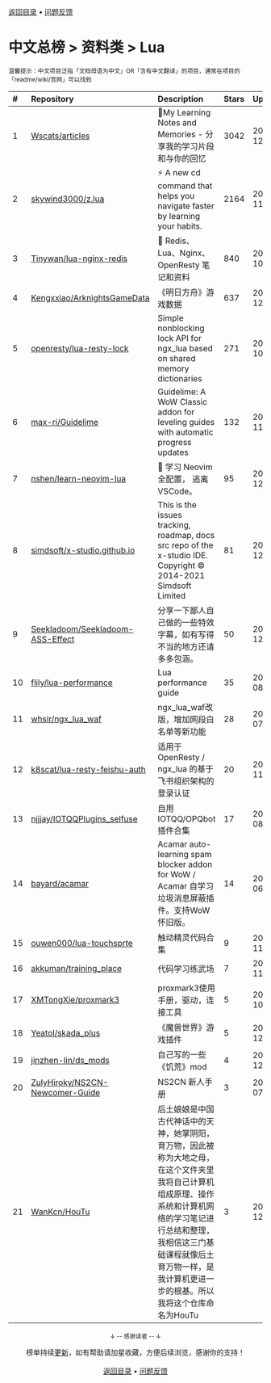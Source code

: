 <a href="https://github.com/kon9chunkit/GitHub-Chinese-Top-Charts#github中文排行榜">返回目录</a> • <a href="/content/docs/feedback.md">问题反馈</a>

# 中文总榜 > 资料类 > Lua
<sub>温馨提示：中文项目泛指「文档母语为中文」OR「含有中文翻译」的项目，通常在项目的「readme/wiki/官网」可以找到</sub>

|#|Repository|Description|Stars|Updated|
|:-|:-|:-|:-|:-|
|1|[Wscats/articles](https://github.com/Wscats/articles)|🔖My Learning Notes and Memories - 分享我的学习片段和与你的回忆|3042|2021-12-20|
|2|[skywind3000/z.lua](https://github.com/skywind3000/z.lua)|:zap: A new cd command that helps you navigate faster by learning your habits.|2164|2021-11-13|
|3|[Tinywan/lua-nginx-redis](https://github.com/Tinywan/lua-nginx-redis)|:hibiscus: Redis、Lua、Nginx、OpenResty 笔记和资料|840|2021-10-26|
|4|[Kengxxiao/ArknightsGameData](https://github.com/Kengxxiao/ArknightsGameData)|《明日方舟》游戏数据|637|2021-12-21|
|5|[openresty/lua-resty-lock](https://github.com/openresty/lua-resty-lock)|Simple nonblocking lock API for ngx_lua based on shared memory dictionaries|271|2021-10-08|
|6|[max-ri/Guidelime](https://github.com/max-ri/Guidelime)|Guidelime: A WoW Classic addon for leveling guides with automatic progress updates|132|2021-11-30|
|7|[nshen/learn-neovim-lua](https://github.com/nshen/learn-neovim-lua)|📜 学习 Neovim 全配置， 逃离 VSCode。|95|2021-12-18|
|8|[simdsoft/x-studio.github.io](https://github.com/simdsoft/x-studio.github.io)|This is the issues tracking, roadmap, docs src repo of the x-studio IDE. Copyright © 2014-2021 Simdsoft Limited|81|2021-12-20|
|9|[Seekladoom/Seekladoom-ASS-Effect](https://github.com/Seekladoom/Seekladoom-ASS-Effect)|分享一下鄙人自己做的一些特效字幕，如有写得不当的地方还请多多包涵。|50|2021-12-17|
|10|[flily/lua-performance](https://github.com/flily/lua-performance)|Lua performance guide|35|2021-08-11|
|11|[whsir/ngx_lua_waf](https://github.com/whsir/ngx_lua_waf)|ngx_lua_waf改版，增加网段白名单等新功能|28|2021-07-27|
|12|[k8scat/lua-resty-feishu-auth](https://github.com/k8scat/lua-resty-feishu-auth)|适用于 OpenResty / ngx_lua 的基于飞书组织架构的登录认证|20|2021-11-24|
|13|[njjjay/IOTQQPlugins_selfuse](https://github.com/njjjay/IOTQQPlugins_selfuse)|自用IOTQQ/OPQbot插件合集|17|2021-08-30|
|14|[bayard/acamar](https://github.com/bayard/acamar)|Acamar auto-learning spam blocker addon for WoW / Acamar 自学习垃圾消息屏蔽插件。支持WoW怀旧版。|14|2021-06-21|
|15|[ouwen000/lua-touchsprte](https://github.com/ouwen000/lua-touchsprte)|触动精灵代码合集|9|2021-11-09|
|16|[akkuman/training_place](https://github.com/akkuman/training_place)|代码学习练武场|7|2021-11-08|
|17|[XMTongXie/proxmark3](https://github.com/XMTongXie/proxmark3)|proxmark3使用手册，驱动，连接工具|5|2021-10-15|
|18|[Yeatol/skada_plus](https://github.com/Yeatol/skada_plus)|《魔兽世界》游戏插件|5|2021-12-18|
|19|[jinzhen-lin/ds_mods](https://github.com/jinzhen-lin/ds_mods)|自己写的一些《饥荒》mod|4|2021-12-11|
|20|[ZulyHiroky/NS2CN-Newcomer-Guide](https://github.com/ZulyHiroky/NS2CN-Newcomer-Guide)|NS2CN 新人手册|3|2021-07-13|
|21|[WanKcn/HouTu](https://github.com/WanKcn/HouTu)|后土娘娘是中国古代神话中的天神，她掌阴阳，育万物，因此被称为大地之母，在这个文件夹里我将自己计算机组成原理、操作系统和计算机网络的学习笔记进行总结和整理，我相信这三门基础课程就像后土育万物一样，是我计算机更进一步的根基。所以我将这个仓库命名为HouTu|3|2021-12-13|

<div align="center">
    <p><sub>↓ -- 感谢读者 -- ↓</sub></p>
    榜单持续<a href="/content/docs/milestone.md">更新</a>，如有帮助请加星收藏，方便后续浏览，感谢你的支持！
</div>

<br/>

<div align="center"><a href="https://github.com/kon9chunkit/GitHub-Chinese-Top-Charts#github中文排行榜">返回目录</a> • <a href="/content/docs/feedback.md">问题反馈</a></div>
